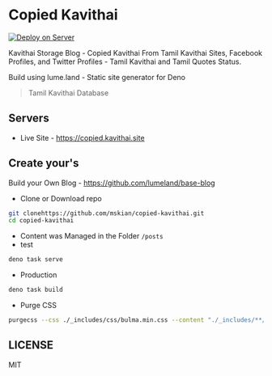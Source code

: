# Copied Kavithai

[![Deploy on Server](https://github.com/mskian/copied-kavithai/actions/workflows/server_deploy.yml/badge.svg)](https://github.com/mskian/copied-kavithai/actions/workflows/server_deploy.yml)  

Kavithai Storage Blog - Copied Kavithai From Tamil Kavithai Sites, Facebook Profiles, and Twitter Profiles - Tamil Kavithai and Tamil Quotes Status.  

Build using lume.land - Static site generator for Deno

> Tamil Kavithai Database

## Servers

- Live Site - <https://copied.kavithai.site>

## Create your's

Build your Own Blog - <https://github.com/lumeland/base-blog>

- Clone or Download repo

```sh
git clonehttps://github.com/mskian/copied-kavithai.git
cd copied-kavithai
```

- Content was Managed in the Folder `/posts`
- test

```sh
deno task serve
```

- Production

```sh
deno task build
```

- Purge CSS

```sh
purgecss --css ./_includes/css/bulma.min.css --content "./_includes/**/*.njk" "**/*.njk" "**/*.md"  "./_site/**/*.html" -o ./_includes/css/app.css
```

## LICENSE

MIT
